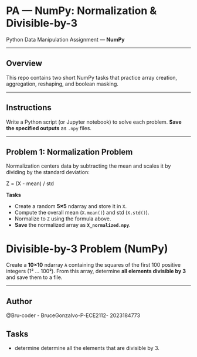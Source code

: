 # PA — NumPy: Normalization & Divisible-by-3

Python Data Manipulation Assignment — **NumPy**

---

## Overview
This repo contains two short NumPy tasks that practice array creation, aggregation, reshaping, and boolean masking.

---

## Instructions
Write a Python script (or Jupyter notebook) to solve each problem. **Save the specified outputs** as `.npy` files.

---

## Problem 1: Normalization Problem

Normalization centers data by subtracting the mean and scales it by dividing by the standard deviation:

Z = (X - mean) / std

**Tasks**
- Create a random **5×5** ndarray and store it in `X`.
- Compute the overall mean (`X.mean()`) and std (`X.std()`).
- Normalize to `Z` using the formula above.
- **Save** the normalized array as **`X_normalized.npy`**.

# Divisible-by-3 Problem (NumPy)

Create a **10×10** ndarray `A` containing the squares of the first 100 positive integers (1² … 100²). From this array, determine **all elements divisible by 3** and save them to a file.

---

## Author

@Bru-coder - BruceGonzalvo-P-ECE2112- 2023184773

## Tasks

- determine determine all the elements that are divisible by 3. 


